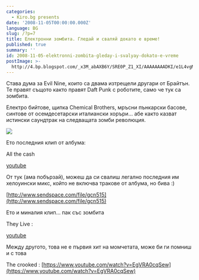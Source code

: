 ```yaml
---
categories:
  - Kiro.bg presents
date: '2008-11-05T00:00:00.000Z'
language: BG
slug: /?p=7
title: Електронни зомбита. Гледай и сваляй докато е време!
published: true
summary: ''
id: 2008-11-05-elektronni-zombita-gleday-i-svalyay-dokato-e-vreme
postImage: >-
  http://4.bp.blogspot.com/_x3M_abAXB6Y/SRE0P_Z1_XI/AAAAAAAADKI/e1L4vgMqQTM/s320/magnumpr_EVILCOVER.jpg
---
```


Става дума за Evil Nine, които са двама изтрещели другари от Брайтън. Те правят същото както правят Daft Punk с роботите, само че тук са зомбита.

Електро бийтове, щипка Chemical Brothers, мръсни пънкарски басове, синтове от осемдесетарски италиански хоръри... абе както казват истински саундтрак на следващата зомби революция.

![](http://4.bp.blogspot.com/_x3M_abAXB6Y/SRE0P_Z1_XI/AAAAAAAADKI/e1L4vgMqQTM/s320/magnumpr_EVILCOVER.jpg)

Ето последния клип от албума:

Аll the cash

[youtube](https://www.youtube.com/watch?v=MUa4YvknWuM)

От тук (ама побързай), можеш да си свалиш легално последния им хелоуински микс, който не включва тракове от албума, но бива :)

[http://www.sendspace.com/file/gcn515](http://www.sendspace.com/file/gcn515)

Ето и миналия клип... пак със зомбита

They Live :

[youtube](https://www.youtube.com/watch?v=-nVplcJTtY0)

Между другото, това не е първия хит на момчетата, може би ги помниш и с това

The crooked : [https://www.youtube.com/watch?v=EgVRA0cqSew](https://www.youtube.com/watch?v=EgVRA0cqSew)
